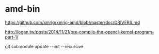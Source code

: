 # amd-bin

https://github.com/xmrig/xmrig-amd/blob/master/doc/DRIVERS.md

http://logan.tw/posts/2014/11/21/pre-compile-the-opencl-kernel-program-part-1/


git submodule update --init --recursive